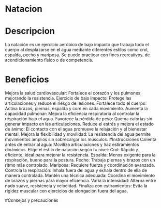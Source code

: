 # Natacion
# Descripcion
La natación es un ejercicio aeróbico de bajo impacto que trabaja todo el cuerpo al desplazarse en el agua mediante diferentes estilos como crol, espalda, pecho y mariposa. Se puede practicar con fines recreativos, de acondicionamiento físico o de competencia.
# Beneficios 
Mejora la salud cardiovascular: Fortalece el corazón y los pulmones, mejorando la resistencia.
Ejercicio de bajo impacto: Protege las articulaciones y reduce el riesgo de lesiones.
Fortalece todo el cuerpo: Activa brazos, piernas, espalda y core en cada movimiento.
Aumenta la capacidad pulmonar: Mejora la eficiencia respiratoria al controlar la respiración bajo el agua.
Favorece la pérdida de peso: Quema calorías sin generar impacto en las articulaciones.
Reduce el estrés y mejora el estado de ánimo: El contacto con el agua promueve la relajación y el bienestar mental.
Mejora la flexibilidad y movilidad: La resistencia del agua permite movimientos amplios sin sobrecargar los músculos.
#Instrucciones
Calienta antes de entrar al agua: Moviliza articulaciones y haz estiramientos dinámicos.
Elige el estilo de natación según tu nivel:
Crol: Rápido y eficiente, ideal para mejorar la resistencia.
Espalda: Menos exigente para la respiración, bueno para la postura.
Pecho: Trabaja piernas y brazos con un ritmo más controlado.
Mariposa: Requiere fuerza y coordinación avanzada.
Controla la respiración: Inhala fuera del agua y exhala dentro de ella de manera controlada.
Mantén una técnica adecuada: Coordina el movimiento de brazos y piernas para mayor eficiencia.
Varía la intensidad: Alterna entre nado suave, resistencia y velocidad.
Finaliza con estiramientos: Evita la rigidez muscular con ejercicios de elongación fuera del agua.

#Consejos y precauciones
